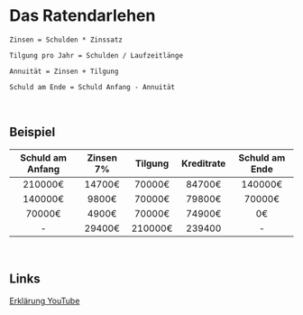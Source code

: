# Das Ratendarlehen

    Zinsen = Schulden * Zinssatz  

    Tilgung pro Jahr = Schulden / Laufzeitlänge 

    Annuität = Zinsen + Tilgung  

    Schuld am Ende = Schuld Anfang - Annuität  

<br>

## Beispiel

|Schuld am Anfang|Zinsen 7%|Tilgung|Kreditrate|Schuld am Ende|
|:------------:|:----:|:----:|:-------:|:--------:|
|210000€|14700€|70000€|84700€|140000€|
|140000€|9800€|70000€|79800€|70000€|
|70000€|4900€|70000€|74900€|0€|
|-|29400€|210000€|239400|-|

<br>

## Links
[Erklärung YouTube](https://www.youtube.com/watch?v=HTQ20LDJudQ)